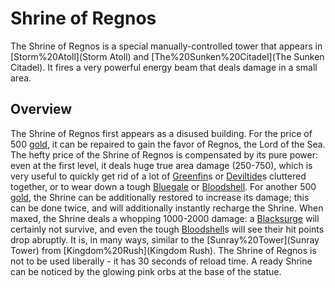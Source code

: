 # Shrine of Regnos

The Shrine of Regnos is a special manually-controlled tower that appears in [Storm%20Atoll](Storm Atoll) and [The%20Sunken%20Citadel](The Sunken Citadel). It fires a very powerful energy beam that deals damage in a small area.
## Overview

The Shrine of Regnos first appears as a disused building. For the price of 500 [gold](gold), it can be repaired to gain the favor of Regnos, the Lord of the Sea.
The hefty price of the Shrine of Regnos is compensated by its pure power: even at the first level, it deals huge true area damage (250-750), which is very useful to quickly get rid of a lot of [Greenfin](Greenfin)s or [Deviltide](Deviltide)s cluttered together, or to wear down a tough [Bluegale](Bluegale) or [Bloodshell](Bloodshell).
For another 500 [gold](gold), the Shrine can be additionally restored to increase its damage; this can be done twice, and will additionally instantly recharge the Shrine. When maxed, the Shrine deals a whopping 1000-2000 damage: a [Blacksurge](Blacksurge) will certainly not survive, and even the tough [Bloodshell](Bloodshell)s will see their hit points drop abruptly. It is, in many ways, similar to the [Sunray%20Tower](Sunray Tower) from [Kingdom%20Rush](Kingdom Rush).
The Shrine of Regnos is not to be used liberally - it has 30 seconds of reload time. A ready Shrine can be noticed by the glowing pink orbs at the base of the statue.